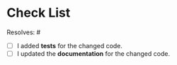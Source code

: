 <!-- PLEASE READ !!!

    It is highly recommend to read the contribution guidelines
    to save you and us time and unnecessary review cycles.

    https://github.com/Cielquan/formelsammlung/blob/main/CONTRIBUTING.rst

    If you have unanswered questions feel free to open an issue or submit and ask!

    The checklist below is just a reminder about the most common mistakes.
    and should *not* deter you from submitting but rather *help* you improve your contribution.
    But please tick all the boxes appropriately.
-->

# Check List

Resolves: #<issue number here>

- [ ] I added **tests** for the changed code.
- [ ] I updated the **documentation** for the changed code.
